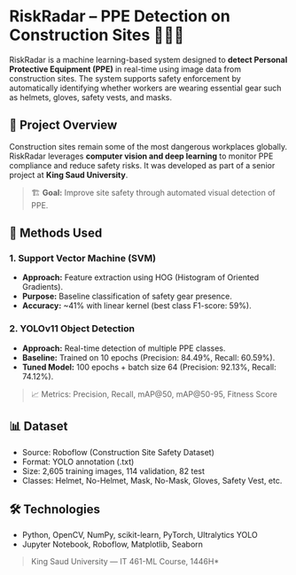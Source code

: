 
# RiskRadar – PPE Detection on Construction Sites 🦺👷‍♀️

RiskRadar is a machine learning-based system designed to **detect Personal Protective Equipment (PPE)** in real-time using image data from construction sites. The system supports safety enforcement by automatically identifying whether workers are wearing essential gear such as helmets, gloves, safety vests, and masks.

## 📌 Project Overview

Construction sites remain some of the most dangerous workplaces globally. RiskRadar leverages **computer vision and deep learning** to monitor PPE compliance and reduce safety risks. It was developed as part of a senior project at **King Saud University**.

> 🏗️ **Goal:** Improve site safety through automated visual detection of PPE.

## 🧠 Methods Used

### 1. Support Vector Machine (SVM)
- **Approach:** Feature extraction using HOG (Histogram of Oriented Gradients).
- **Purpose:** Baseline classification of safety gear presence.
- **Accuracy:** ~41% with linear kernel (best class F1-score: 59%).

### 2. YOLOv11 Object Detection
- **Approach:** Real-time detection of multiple PPE classes.
- **Baseline:** Trained on 10 epochs (Precision: 84.49%, Recall: 60.59%).
- **Tuned Model:** 100 epochs + batch size 64 (Precision: 92.13%, Recall: 74.12%).

> 📈 Metrics: Precision, Recall, mAP@50, mAP@50-95, Fitness Score

## 📊 Dataset

- Source: Roboflow (Construction Site Safety Dataset)  
- Format: YOLO annotation (.txt)  
- Size: 2,605 training images, 114 validation, 82 test  
- Classes: Helmet, No-Helmet, Mask, No-Mask, Gloves, Safety Vest, etc.


## 🛠️ Technologies

- Python, OpenCV, NumPy, scikit-learn, PyTorch, Ultralytics YOLO
- Jupyter Notebook, Roboflow, Matplotlib, Seaborn



> King Saud University — IT 461-ML Course, 1446H*
